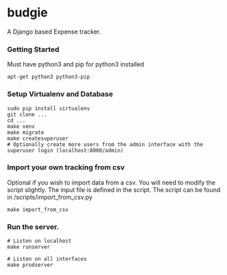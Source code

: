 # budgie
A Django based Expense tracker.


### Getting Started

Must have python3 and pip for python3 installed
```
apt-get python3 python3-pip
```

### Setup Virtualenv and Database
```
sudo pip install virtualenv
git clone ...
cd ...
make venv
make migrate
make createsuperuser
# Optionally create more users from the admin interface with the superuser login (localhost:8000/admin)
```

### Import your own tracking from csv
Optional if you wish to import data from a csv.
You will need to modify the script slightly.
The input file is defined in the script.
The script can be found in /scripts/import_from_csv.py
```
make import_from_csv
```

### Run the server.
```
# Listen on localhost
make runserver

# Listen on all interfaces
make prodserver
```
